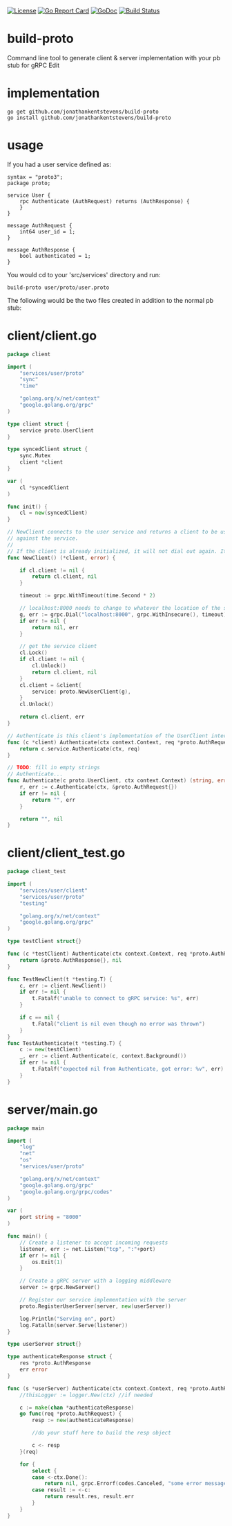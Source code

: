 [![License](http://img.shields.io/:license-gpl3-blue.svg)](http://www.gnu.org/licenses/gpl-3.0.html)
[![Go Report Card](https://goreportcard.com/badge/github.com/jonathankentstevens/build-proto)](https://goreportcard.com/report/github.com/jonathankentstevens/build-proto)
[![GoDoc](https://godoc.org/github.com/jonathankentstevens/build-proto?status.svg)](https://godoc.org/github.com/jonathankentstevens/build-proto)
[![Build Status](https://travis-ci.org/jonathankentstevens/build-proto.svg?branch=master)](https://travis-ci.org/jonathankentstevens/build-proto)

# build-proto

Command line tool to generate client & server implementation with your pb stub for gRPC Edit

# implementation
    go get github.com/jonathankentstevens/build-proto
	go install github.com/jonathankentstevens/build-proto
	
# usage

If you had a user service defined as:
```
syntax = "proto3";
package proto;

service User {
    rpc Authenticate (AuthRequest) returns (AuthResponse) {
    }
}

message AuthRequest {
    int64 user_id = 1;
}

message AuthResponse {
    bool authenticated = 1;
}
```

You would cd to your 'src/services' directory and run:
```
build-proto user/proto/user.proto
```

The following would be the two files created in addition to the normal pb stub:

# client/client.go

```go
package client

import (
	"services/user/proto"
	"sync"
	"time"

	"golang.org/x/net/context"
	"google.golang.org/grpc"
)

type client struct {
	service proto.UserClient
}

type syncedClient struct {
	sync.Mutex
	client *client
}

var (
	cl *syncedClient
)

func init() {
	cl = new(syncedClient)
}

// NewClient connects to the user service and returns a client to be used for calling methods
// against the service.
//
// If the client is already initialized, it will not dial out again. It will just return the client.
func NewClient() (*client, error) {

	if cl.client != nil {
		return cl.client, nil
	}

	timeout := grpc.WithTimeout(time.Second * 2)

	// localhost:8000 needs to change to whatever the location of the service will be
	g, err := grpc.Dial("localhost:8000", grpc.WithInsecure(), timeout)
	if err != nil {
		return nil, err
	}

	// get the service client
	cl.Lock()
	if cl.client != nil {
		cl.Unlock()
		return cl.client, nil
	}
	cl.client = &client{
		service: proto.NewUserClient(g),
	}
	cl.Unlock()

	return cl.client, err
}

// Authenticate is this client's implementation of the UserClient interface
func (c *client) Authenticate(ctx context.Context, req *proto.AuthRequest, opts ...grpc.CallOption) (*proto.AuthResponse, error) {
	return c.service.Authenticate(ctx, req)
}

// TODO: fill in empty strings
// Authenticate...
func Authenticate(c proto.UserClient, ctx context.Context) (string, error) {
	r, err := c.Authenticate(ctx, &proto.AuthRequest{})
	if err != nil {
		return "", err
	}

	return "", nil
}
```

# client/client_test.go
```go
package client_test

import (
	"services/user/client"
	"services/user/proto"
	"testing"

	"golang.org/x/net/context"
	"google.golang.org/grpc"
)

type testClient struct{}

func (c *testClient) Authenticate(ctx context.Context, req *proto.AuthRequest, opts ...grpc.CallOption) (*proto.AuthResponse, error) {
	return &proto.AuthResponse{}, nil
}

func TestNewClient(t *testing.T) {
	c, err := client.NewClient()
	if err != nil {
		t.Fatalf("unable to connect to gRPC service: %s", err)
	}

	if c == nil {
		t.Fatal("client is nil even though no error was thrown")
	}
}
func TestAuthenticate(t *testing.T) {
	c := new(testClient)
	_, err := client.Authenticate(c, context.Background())
	if err != nil {
		t.Fatalf("expected nil from Authenticate, got error: %v", err)
	}
}
```

# server/main.go

```go
package main

import (
	"log"
	"net"
	"os"
	"services/user/proto"

	"golang.org/x/net/context"
	"google.golang.org/grpc"
	"google.golang.org/grpc/codes"
)

var (
	port string = "8000"
)

func main() {
	// Create a listener to accept incoming requests
	listener, err := net.Listen("tcp", ":"+port)
	if err != nil {
		os.Exit(1)
	}

	// Create a gRPC server with a logging middleware
	server := grpc.NewServer()

	// Register our service implementation with the server
	proto.RegisterUserServer(server, new(userServer))

	log.Println("Serving on", port)
	log.Fatalln(server.Serve(listener))
}

type userServer struct{}

type authenticateResponse struct {
	res *proto.AuthResponse
	err error
}

func (s *userServer) Authenticate(ctx context.Context, req *proto.AuthRequest) (*proto.AuthResponse, error) {
	//thisLogger := logger.New(ctx) //if needed

	c := make(chan *authenticateResponse)
	go func(req *proto.AuthRequest) {
		resp := new(authenticateResponse)

		//do your stuff here to build the resp object

		c <- resp
	}(req)

	for {
		select {
		case <-ctx.Done():
			return nil, grpc.Errorf(codes.Canceled, "some error message")
		case result := <-c:
			return result.res, result.err
		}
	}
}

```
